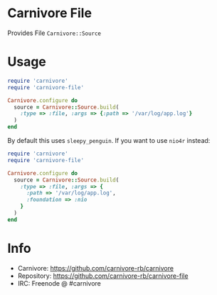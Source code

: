 # Carnivore File

Provides File `Carnivore::Source`

# Usage

```ruby
require 'carnivore'
require 'carnivore-file'

Carnivore.configure do
  source = Carnivore::Source.build(
    :type => :file, :args => {:path => '/var/log/app.log'}
  )
end
```

By default this uses `sleepy_penguin`. If you want to use
`nio4r` instead:

```ruby
require 'carnivore'
require 'carnivore-file'

Carnivore.configure do
  source = Carnivore::Source.build(
    :type => :file, :args => {
      :path => '/var/log/app.log',
      :foundation => :nio
    }
  )
end
```
# Info
* Carnivore: https://github.com/carnivore-rb/carnivore
* Repository: https://github.com/carnivore-rb/carnivore-file
* IRC: Freenode @ #carnivore
